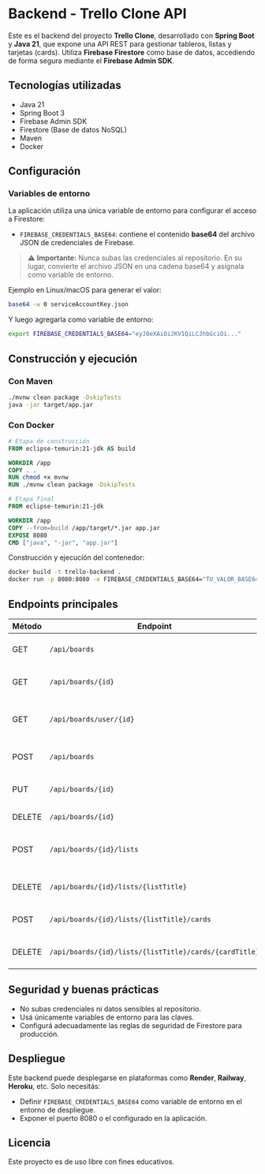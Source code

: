 # Backend - Trello Clone API

Este es el backend del proyecto **Trello Clone**, desarrollado con **Spring Boot** y **Java 21**, que expone una API REST para gestionar tableros, listas y tarjetas (cards). Utiliza **Firebase Firestore** como base de datos, accediendo de forma segura mediante el **Firebase Admin SDK**.

## Tecnologías utilizadas

- Java 21  
- Spring Boot 3  
- Firebase Admin SDK  
- Firestore (Base de datos NoSQL)  
- Maven  
- Docker  

## Configuración

### Variables de entorno

La aplicación utiliza una única variable de entorno para configurar el acceso a Firestore:

- `FIREBASE_CREDENTIALS_BASE64`: contiene el contenido **base64** del archivo JSON de credenciales de Firebase.

> ⚠️ **Importante:** Nunca subas las credenciales al repositorio. En su lugar, convierte el archivo JSON en una cadena base64 y asígnala como variable de entorno.

Ejemplo en Linux/macOS para generar el valor:

```bash
base64 -w 0 serviceAccountKey.json
```

Y luego agregarla como variable de entorno:

```bash
export FIREBASE_CREDENTIALS_BASE64="eyJ0eXAiOiJKV1QiLCJhbGciOi..."
```

## Construcción y ejecución

### Con Maven

```bash
./mvnw clean package -DskipTests
java -jar target/app.jar
```

### Con Docker

```Dockerfile
# Etapa de construcción
FROM eclipse-temurin:21-jdk AS build

WORKDIR /app
COPY . .
RUN chmod +x mvnw
RUN ./mvnw clean package -DskipTests

# Etapa final
FROM eclipse-temurin:21-jdk

WORKDIR /app
COPY --from=build /app/target/*.jar app.jar
EXPOSE 8080
CMD ["java", "-jar", "app.jar"]
```

Construcción y ejecución del contenedor:

```bash
docker build -t trello-backend .
docker run -p 8080:8080 -e FIREBASE_CREDENTIALS_BASE64="TU_VALOR_BASE64" trello-backend
```

## Endpoints principales

| Método | Endpoint                                              | Descripción                             |
|--------|-------------------------------------------------------|-----------------------------------------|
| GET    | `/api/boards`                                         | Obtener todos los tableros              |
| GET    | `/api/boards/{id}`                                    | Obtener un tablero por id               |
| GET    | `/api/boards/user/{id}`                               | Obtener todos los tableros de un usuario|
| POST   | `/api/boards`                                         | Crear un nuevo tablero                  |
| PUT    | `/api/boards/{id}`                                    | Actualizar un tablero existente         |
| DELETE | `/api/boards/{id}`                                    | Eliminar un tablero                     |
| POST   | `/api/boards/{id}/lists`                              | Crear una nueva lista en un tablero     |
| DELETE | `/api/boards/{id}/lists/{listTitle}`                  | Eliminar una lista de un tablero        |
| POST   | `/api/boards/{id}/lists/{listTitle}/cards`            | Crear una tarjeta en una lista          |
| DELETE | `/api/boards/{id}/lists/{listTitle}/cards/{cardTitle}`| Eliminar una tarjeta de una lista       |

## Seguridad y buenas prácticas

- No subas credenciales ni datos sensibles al repositorio.
- Usá únicamente variables de entorno para las claves.
- Configurá adecuadamente las reglas de seguridad de Firestore para producción.

## Despliegue

Este backend puede desplegarse en plataformas como **Render**, **Railway**, **Heroku**, etc. Solo necesitás:

- Definir `FIREBASE_CREDENTIALS_BASE64` como variable de entorno en el entorno de despliegue.
- Exponer el puerto 8080 o el configurado en la aplicación.

## Licencia

Este proyecto es de uso libre con fines educativos.
